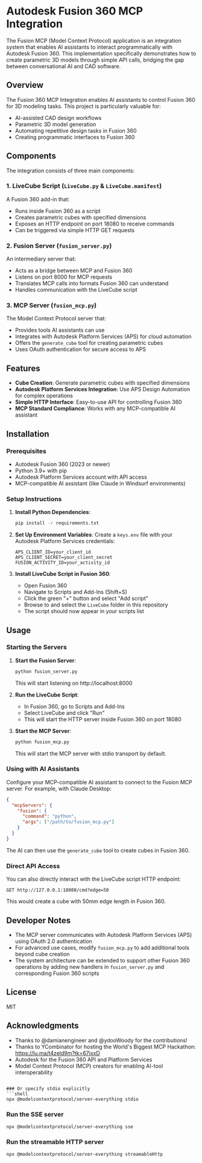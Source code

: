 # Autodesk Fusion 360 MCP Integration

The Fusion MCP (Model Context Protocol) application is an integration system that enables AI assistants to interact programmatically with Autodesk Fusion 360. This implementation specifically demonstrates how to create parametric 3D models through simple API calls, bridging the gap between conversational AI and CAD software.

## Overview

The Fusion 360 MCP Integration enables AI assistants to control Fusion 360 for 3D modeling tasks. This project is particularly valuable for:

- AI-assisted CAD design workflows
- Parametric 3D model generation
- Automating repetitive design tasks in Fusion 360
- Creating programmatic interfaces to Fusion 360

## Components

The integration consists of three main components:

### 1. LiveCube Script (`LiveCube.py` & `LiveCube.manifest`)

A Fusion 360 add-in that:
- Runs inside Fusion 360 as a script
- Creates parametric cubes with specified dimensions
- Exposes an HTTP endpoint on port 18080 to receive commands
- Can be triggered via simple HTTP GET requests

### 2. Fusion Server (`fusion_server.py`)

An intermediary server that:
- Acts as a bridge between MCP and Fusion 360
- Listens on port 8000 for MCP requests
- Translates MCP calls into formats Fusion 360 can understand
- Handles communication with the LiveCube script

### 3. MCP Server (`fusion_mcp.py`)

The Model Context Protocol server that:
- Provides tools AI assistants can use
- Integrates with Autodesk Platform Services (APS) for cloud automation
- Offers the `generate_cube` tool for creating parametric cubes
- Uses OAuth authentication for secure access to APS

## Features

- **Cube Creation**: Generate parametric cubes with specified dimensions
- **Autodesk Platform Services Integration**: Use APS Design Automation for complex operations
- **Simple HTTP Interface**: Easy-to-use API for controlling Fusion 360
- **MCP Standard Compliance**: Works with any MCP-compatible AI assistant

## Installation

### Prerequisites

- Autodesk Fusion 360 (2023 or newer)
- Python 3.9+ with pip
- Autodesk Platform Services account with API access
- MCP-compatible AI assistant (like Claude in Windsurf environments)

### Setup Instructions

1. **Install Python Dependencies**:
   ```bash
   pip install -r requirements.txt
   ```

2. **Set Up Environment Variables**:
   Create a `keys.env` file with your Autodesk Platform Services credentials:
   ```
   APS_CLIENT_ID=your_client_id
   APS_CLIENT_SECRET=your_client_secret
   FUSION_ACTIVITY_ID=your_activity_id
   ```

3. **Install LiveCube Script in Fusion 360**:
   - Open Fusion 360
   - Navigate to Scripts and Add-Ins (Shift+S)
   - Click the green "+" button and select "Add script"
   - Browse to and select the `LiveCube` folder in this repository
   - The script should now appear in your scripts list

## Usage

### Starting the Servers

1. **Start the Fusion Server**:
   ```bash
   python fusion_server.py
   ```
   This will start listening on http://localhost:8000

2. **Run the LiveCube Script**:
   - In Fusion 360, go to Scripts and Add-Ins
   - Select LiveCube and click "Run"
   - This will start the HTTP server inside Fusion 360 on port 18080

3. **Start the MCP Server**:
   ```bash
   python fusion_mcp.py
   ```
   This will start the MCP server with stdio transport by default.

### Using with AI Assistants

Configure your MCP-compatible AI assistant to connect to the Fusion MCP server. For example, with Claude Desktop:

```json
{
  "mcpServers": {
    "fusion": {
      "command": "python",
      "args": ["/path/to/fusion_mcp.py"]
    }
  }
}
```

The AI can then use the `generate_cube` tool to create cubes in Fusion 360.

### Direct API Access

You can also directly interact with the LiveCube script HTTP endpoint:

```
GET http://127.0.0.1:18080/cmd?edge=50
```

This would create a cube with 50mm edge length in Fusion 360.

## Developer Notes

- The MCP server communicates with Autodesk Platform Services (APS) using OAuth 2.0 authentication
- For advanced use cases, modify `fusion_mcp.py` to add additional tools beyond cube creation
- The system architecture can be extended to support other Fusion 360 operations by adding new handlers in `fusion_server.py` and corresponding Fusion 360 scripts

## License

MIT

## Acknowledgments

- Thanks to @damianengineer and @ydooWoody for the contributions!
- Thanks to YCombinator for hosting the World's Biggest MCP Hackathon: https://lu.ma/t4zeld9m?tk=67ixxD
- Autodesk for the Fusion 360 API and Platform Services
- Model Context Protocol (MCP) creators for enabling AI-tool interoperability
```

### Or specify stdio explicitly
```shell
npx @modelcontextprotocol/server-everything stdio
```

### Run the SSE server
```shell
npx @modelcontextprotocol/server-everything sse
```

### Run the streamable HTTP server
```shell
npx @modelcontextprotocol/server-everything streamableHttp
```

